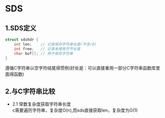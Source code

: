 # SDS #

## 1.SDS定义 ##

```c
struct sdshdr {
    int len;    // 记录保存字符串长度(不含/0)
    int free;   // 记录未使用字节长度
    char buf[]; // 用于保存字符串
}
```
遵循C字符串以空字符结尾得惯例(好处是：可以直接重用一部分C字符串函数库里面得函数)  
## 2.与C字符串比较
* 2.1 常数复杂度获取字符串长度  
c需要遍历字符串，复杂度O(n),而sds直接获取len，复杂度为O(1)
